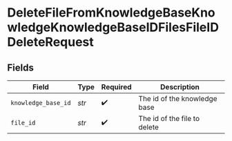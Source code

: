 # DeleteFileFromKnowledgeBaseKnowledgeKnowledgeBaseIDFilesFileIDDeleteRequest


## Fields

| Field                        | Type                         | Required                     | Description                  |
| ---------------------------- | ---------------------------- | ---------------------------- | ---------------------------- |
| `knowledge_base_id`          | *str*                        | :heavy_check_mark:           | The id of the knowledge base |
| `file_id`                    | *str*                        | :heavy_check_mark:           | The id of the file to delete |